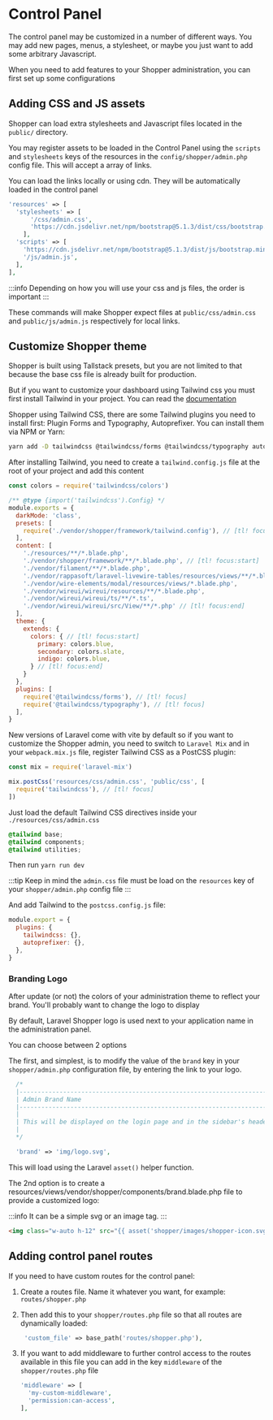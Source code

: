 # Control Panel
The control panel may be customized in a number of different ways. You may add new pages, menus, a stylesheet, or maybe you just want to add some arbitrary Javascript.

When you need to add features to your Shopper administration, you can first set up some configurations

## Adding CSS and JS assets
Shopper can load extra stylesheets and Javascript files located in the `public/` directory.

You may register assets to be loaded in the Control Panel using the `scripts` and `stylesheets` keys of the resources in the `config/shopper/admin.php` config file. This will accept a array of links.

You can load the links locally or using cdn. They will be automatically loaded in the control panel

``` php
'resources' => [
  'stylesheets' => [
      '/css/admin.css',
      'https://cdn.jsdelivr.net/npm/bootstrap@5.1.3/dist/css/bootstrap.min.css',
    ],
  'scripts' => [
    'https://cdn.jsdelivr.net/npm/bootstrap@5.1.3/dist/js/bootstrap.min.js',
    '/js/admin.js',
  ],
],
```

:::info
Depending on how you will use your css and js files, the order is important
:::

These commands will make Shopper expect files at `public/css/admin.css` and `public/js/admin.js` respectively for local links.

## Customize Shopper theme
Shopper is built using Tallstack presets, but you are not limited to that because the base css file is already built for production.

But if you want to customize your dashboard using Tailwind css you must first install Tailwind in your project. You can read the [documentation](https://tailwindcss.com/docs/guides/laravel)

Shopper using Tailwind CSS, there are some Tailwind plugins you need to install first: Plugin Forms and Typography, Autoprefixer. You can install them via NPM or Yarn:

```bash
yarn add -D tailwindcss @tailwindcss/forms @tailwindcss/typography autoprefixer
```

After installing Tailwind, you need to create a `tailwind.config.js` file at the root of your project and add this content

```js
const colors = require('tailwindcss/colors')

/** @type {import('tailwindcss').Config} */
module.exports = {
  darkMode: 'class',
  presets: [
    require('./vendor/shopper/framework/tailwind.config'), // [tl! focus]
  ],
  content: [
    './resources/**/*.blade.php',
    './vendor/shopper/framework/**/*.blade.php', // [tl! focus:start]
    './vendor/filament/**/*.blade.php',
    './vendor/rappasoft/laravel-livewire-tables/resources/views/**/*.blade.php',
    './vendor/wire-elements/modal/resources/views/*.blade.php',
    './vendor/wireui/wireui/resources/**/*.blade.php',
    './vendor/wireui/wireui/ts/**/*.ts',
    './vendor/wireui/wireui/src/View/**/*.php' // [tl! focus:end]
  ],
  theme: {
    extends: {
      colors: { // [tl! focus:start]
        primary: colors.blue,
        secondary: colors.slate,
        indigo: colors.blue,
      } // [tl! focus:end]
    }
  },
  plugins: [
    require('@tailwindcss/forms'), // [tl! focus]
    require('@tailwindcss/typography'), // [tl! focus]
  ],
}
```

New versions of Laravel come with vite by default so if you want to customize the Shopper admin, you need to switch to `Laravel Mix` and in your `webpack.mix.js` file, register Tailwind CSS as a PostCSS plugin:

```js
const mix = require('laravel-mix')

mix.postCss('resources/css/admin.css', 'public/css', [
  require('tailwindcss'), // [tl! focus]
])
```

Just load the default Tailwind CSS directives inside your `./resources/css/admin.css`

```css
@tailwind base;
@tailwind components;
@tailwind utilities;
```

Then run `yarn run dev`

:::tip
Keep in mind the `admin.css` file must be load on the `resources` key of your `shopper/admin.php` config file
:::

And add Tailwind to the `postcss.config.js` file:

```js
module.export = {
  plugins: {
    tailwindcss: {},
    autoprefixer: {},
  },
}
```

### Branding Logo
After update (or not) the colors of your administration theme to reflect your brand. You'll probably want to change the logo to display

By default, Laravel Shopper logo is used next to your application name in the administration panel.

You can choose between 2 options

The first, and simplest, is to modify the value of the `brand` key in your `shopper/admin.php` configuration file, by entering the link to your logo.

```php
  /*
  |--------------------------------------------------------------------------
  | Admin Brand Name
  |--------------------------------------------------------------------------
  |
  | This will be displayed on the login page and in the sidebar's header.
  |
  */

  'brand' => 'img/logo.svg',
```

This will load using the Laravel `asset()` helper function.

The 2nd option is to create a resources/views/vendor/shopper/components/brand.blade.php file to provide a customized logo:

:::info
It can be a simple svg or an image tag.
:::

```html
<img class="w-auto h-12" src="{{ asset('shopper/images/shopper-icon.svg') }}" alt="Laravel Shopper" />
```

## Adding control panel routes
If you need to have custom routes for the control panel:

1. Create a routes file. Name it whatever you want, for example: `routes/shopper.php`
2. Then add this to your `shopper/routes.php` file so that all routes are dynamically loaded:
    ```php
     'custom_file' => base_path('routes/shopper.php'),
    ```
3. If you want to add middleware to further control access to the routes available in this file you can add in the key `middleware` of the `shopper/routes.php` file

	```php
    'middleware' => [
      'my-custom-middleware', 
      'permission:can-access',
    ],
	```
